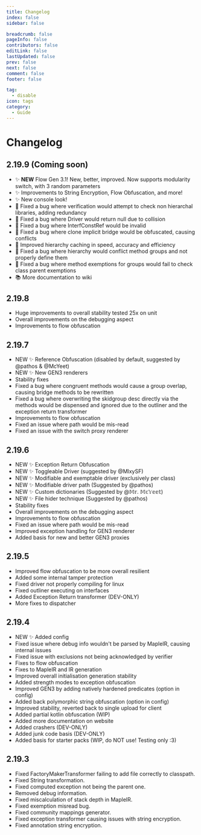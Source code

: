 ```yaml
---
title: Changelog
index: false
sidebar: false

breadcrumb: false
pageInfo: false
contributors: false
editLink: false
lastUpdated: false
prev: false
next: false
comment: false
footer: false

tag:
  - disable
icon: tags
category:
  - Guide
---
```


# Changelog

## 2.19.9 (Coming soon)
- ✨ **NEW** Flow Gen 3.1! New, better, improved. Now supports modularity switch, with 3 random parameters
- ✨ Improvements to String Encryption, Flow Obfuscation, and more!
- ✨ New console look!
- 🐛 Fixed a bug where verification would attempt to check non hierarchal libraries, adding redundancy
- 🐛 Fixed a bug where Driver would return null due to collision
- 🐛 Fixed a bug where InterfConstRef would be invalid
- 🐛 Fixed a bug where clone implicit bridge would be obfuscated, causing conflicts
- 🐛 Improved hierarchy caching in speed, accuracy and efficiency
- 🐛 Fixed a bug where hierarchy would conflict method groups and not properly define them
- 🐛 Fixed a bug where method exemptions for groups would fail to check class parent exemptions
- 📚 More documentation to wiki

## 2.19.8
- Huge improvements to overall stability tested 25x on unit
- Overall improvements on the debugging aspect 
- Improvements to flow obfuscation

## 2.19.7
- NEW ✨ Reference Obfuscation (disabled by default, suggested by @pathos & @McYeet)
- NEW ✨ New GEN3 renderers
- Stability fixes
- Fixed a bug where congruent methods would cause a group overlap, causing bridge methods to be rewritten
- Fixed a bug where overwriting the skidgroup desc directly via the methods would be dispensed and ignored due to the outliner and the exception return transformer
- Improvements to flow obfuscation
- Fixed an issue where path would be mis-read
- Fixed an issue with the switch proxy renderer

## 2.19.6
- NEW ✨ Exception Return Obfuscation 
- NEW ✨ Toggleable Driver (suggested by @MlxySF)
- NEW ✨ Modifiable and exemptable driver (exclusively per class)
- NEW ✨ Modifiable driver path (Suggested by @pathos)
- NEW ✨ Custom dictionaries (Suggested by @𝕄𝕣. 𝕄𝕔𝕐𝕖𝕖𝕥)
- NEW ✨ File hider technique (Suggested by @pathos)
- Stability fixes
- Overall improvements on the debugging aspect
- Improvements to flow obfuscation
- Fixed an issue where path would be mis-read
- Improved exception handling for GEN3 renderer
- Added basis for new and better GEN3 proxies

## 2.19.5
- Improved flow obfuscation to be more overall resilient
- Added some internal tamper protection
- Fixed driver not properly compiling for linux
- Fixed outliner executing on interfaces
- Added Exception Return transformer (DEV-ONLY)
- More fixes to dispatcher

## 2.19.4
- NEW ✨ Added config
- Fixed issue where debug info wouldn't be parsed by MapleIR, causing internal issues
- Fixed issue with exclusions not being acknowledged by verifier
- Fixes to flow obfuscation
- Fixes to MapleIR and IR generation
- Improved overall initialisation generation stability
- Added strength modes to exception obfuscation
- Improved GEN3 by adding natively hardened predicates (option in config)
- Added back polymorphic string obfuscation (option in config)
- Improved stability, reverted back to single upload for client
- Added partial kotlin obfuscation (WIP)
- Added more documentation on website
- Added crashers (DEV-ONLY)
- Added junk code basis (DEV-ONLY)
- Added basis for starter packs (WIP, do NOT use! Testing only :3)

## 2.19.3
- Fixed FactoryMakerTransformer failing to add file correctly to classpath.
- Fixed String transformation.
- Fixed computed exception not being the parent one.
- Removed debug information.
- Fixed miscalculation of stack depth in MapleIR.
- Fixed exemption misread bug.
- Fixed community mappings generator.
- Fixed exception transformer causing issues with string encryption.
- Fixed annotation string encryption.

